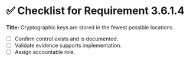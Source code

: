 # ✅ Checklist for Requirement 3.6.1.4

**Title:** Cryptographic keys are stored in the fewest possible locations.

- [ ] Confirm control exists and is documented.
- [ ] Validate evidence supports implementation.
- [ ] Assign accountable role.
